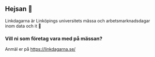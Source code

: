 ## Hejsan 👋

Linkdagarna är Linköpings universitets mässa och arbetsmarknadsdagar inom data och it 💜

### Vill ni som företag vara med på mässan?
Anmäl er på https://linkdagarna.se/
